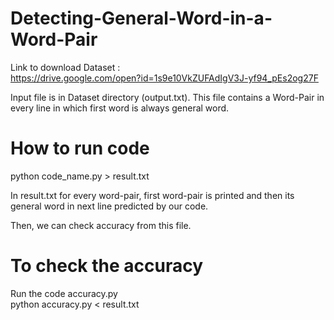 # Detecting-General-Word-in-a-Word-Pair

Link to download Dataset : <br />https://drive.google.com/open?id=1s9e10VkZUFAdIgV3J-yf94_pEs2og27F

Input file is in Dataset directory (output.txt).
This file contains a Word-Pair in every line in which first word is always general word.

# How to run code
python code_name.py > result.txt

In result.txt for every word-pair, first word-pair is printed and then its general word in next line predicted by our code.

Then, we can check accuracy from this file.

# To check the accuracy 
Run the code accuracy.py <br />
python accuracy.py < result.txt



